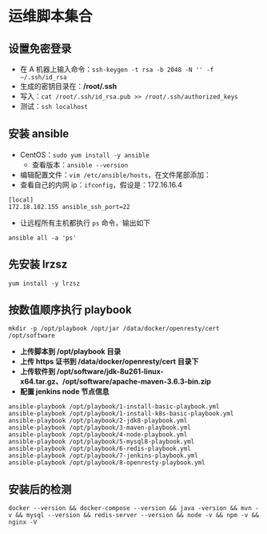 # 运维脚本集合

## 设置免密登录

- 在 A 机器上输入命令：`ssh-keygen -t rsa -b 2048 -N '' -f ~/.ssh/id_rsa`
- 生成的密钥目录在：**/root/.ssh**
- 写入：`cat /root/.ssh/id_rsa.pub >> /root/.ssh/authorized_keys`
- 测试：`ssh localhost`

## 安装 ansible

- CentOS：`sudo yum install -y ansible`
	- 查看版本：`ansible --version`
- 编辑配置文件：`vim /etc/ansible/hosts`，在文件尾部添加：
- 查看自己的内网 ip：`ifconfig`，假设是：172.16.16.4

```
[local]
172.18.182.155 ansible_ssh_port=22
```

- 让远程所有主机都执行 `ps` 命令，输出如下

```
ansible all -a 'ps'
```

## 先安装 lrzsz

```
yum install -y lrzsz
```

## 按数值顺序执行 playbook

```
mkdir -p /opt/playbook /opt/jar /data/docker/openresty/cert /opt/software
```

- **上传脚本到 /opt/playbook 目录**
- **上传 https 证书到 /data/docker/openresty/cert 目录下**
- **上传软件到 /opt/software/jdk-8u261-linux-x64.tar.gz、/opt/software/apache-maven-3.6.3-bin.zip**
- **配置 jenkins node 节点信息**

```
ansible-playbook /opt/playbook/1-install-basic-playbook.yml
ansible-playbook /opt/playbook/1-install-k8s-basic-playbook.yml
ansible-playbook /opt/playbook/2-jdk8-playbook.yml
ansible-playbook /opt/playbook/3-maven-playbook.yml
ansible-playbook /opt/playbook/4-node-playbook.yml
ansible-playbook /opt/playbook/5-mysql8-playbook.yml
ansible-playbook /opt/playbook/6-redis-playbook.yml
ansible-playbook /opt/playbook/7-jenkins-playbook.yml
ansible-playbook /opt/playbook/8-openresty-playbook.yml
```


## 安装后的检测

```
docker --version && docker-compose --version && java -version && mvn -v && mysql --version && redis-server --version && node -v && npm -v && nginx -V
```
